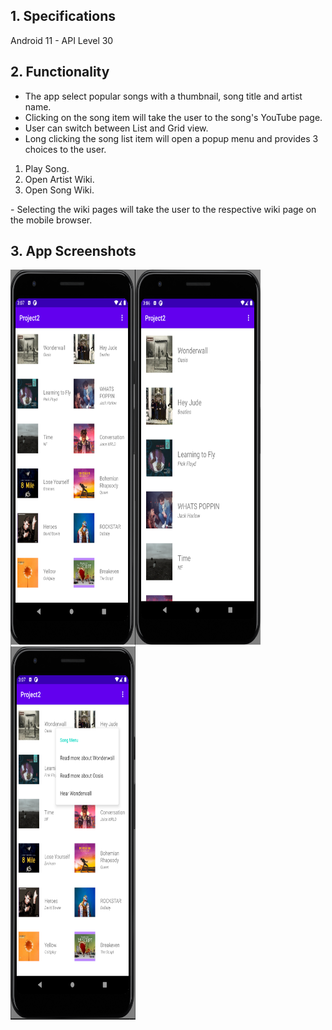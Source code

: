 ## 1. Specifications

Android 11 - API Level 30 <br>

## 2. Functionality

- The app select popular songs with a thumbnail, song title and artist name.
- Clicking on the song item will take the user to the song's YouTube page.
- User can switch between List and Grid view.
- Long clicking the song list item will open a popup menu and provides 3 choices to the user.
<ol>
  <li>Play Song.
  <li>Open Artist Wiki.
  <li>Open Song Wiki.
 </ol>
- Selecting the wiki pages will take the user to the respective wiki page on the mobile browser.

## 3. App Screenshots

<img align="left" width="200" height="600" src="https://github.com/js-shashwath/Mp3-android-application/blob/main/home_grid.png">
<img align="left" width="200" height="600" src="https://github.com/js-shashwath/Mp3-android-application/blob/main/home_list.png">
<img align="center" width="200" height="600" src="https://github.com/js-shashwath/Mp3-android-application/blob/main/long_press.png">

